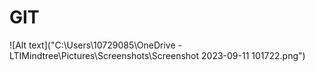 # GIT
![Alt text]("C:\Users\10729085\OneDrive - LTIMindtree\Pictures\Screenshots\Screenshot 2023-09-11 101722.png")
